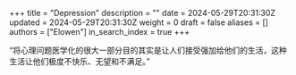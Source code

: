 +++
title = "Depression"
description = ""
date = 2024-05-29T20:31:30Z
updated = 2024-05-29T20:31:30Z
weight = 0
draft = false
aliases = []
authors = ["Elowen"]
in_search_index = true
+++

“将心理问题医学化的很大一部分目的其实是让人们接受强加给他们的生活，这种生活让他们极度不快乐、无望和不满足。”
